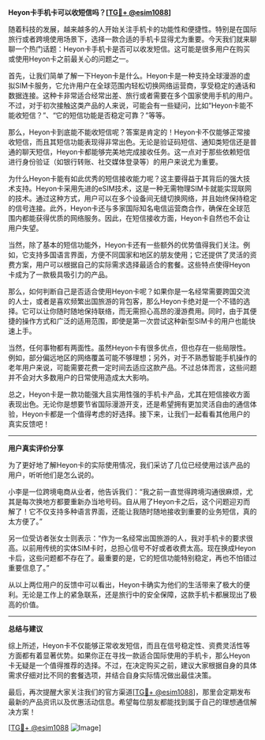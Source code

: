 **Heyon卡手机卡可以收短信吗？[[TG💪+ @esim1088](https://t.me/s/esim1088)]**

随着科技的发展，越来越多的人开始关注手机卡的功能性和便捷性。特别是在国际旅行或者跨境使用场景下，选择一款合适的手机卡显得尤为重要。今天我们就来聊聊一个热门话题：Heyon卡手机卡是否可以收发短信。这可能是很多用户在购买或使用Heyon卡之前最关心的问题之一。

首先，让我们简单了解一下Heyon卡是什么。Heyon卡是一种支持全球漫游的虚拟SIM卡服务，它允许用户在全球范围内轻松切换网络运营商，享受稳定的通话和数据连接。这种卡非常适合经常出差、旅行或者需要在多个国家使用手机的用户。不过，对于初次接触这类产品的人来说，可能会有一些疑问，比如“Heyon卡能不能收短信？”、“它的短信功能是否稳定可靠？”等等。

那么，Heyon卡到底能不能收短信呢？答案是肯定的！Heyon卡不仅能够正常接收短信，而且其短信功能表现得非常出色。无论是验证码短信、通知类短信还是普通的聊天短信，Heyon卡都能够完美地完成接收任务。这一点对于那些依赖短信进行身份验证（如银行转账、社交媒体登录等）的用户来说尤为重要。

为什么Heyon卡能有如此优秀的短信接收能力呢？这主要得益于其背后的强大技术支持。Heyon卡采用先进的eSIM技术，这是一种无需物理SIM卡就能实现联网的技术。通过这种方式，用户可以在多个设备间无缝切换网络，并且始终保持稳定的信号连接。此外，Heyon卡还与多家国际知名电信运营商合作，确保在全球范围内都能获得优质的网络服务。因此，在短信接收方面，Heyon卡自然也不会让用户失望。

当然，除了基本的短信功能外，Heyon卡还有一些额外的优势值得我们关注。例如，它支持多国语言界面，方便不同国家和地区的朋友使用；它还提供了灵活的资费方案，用户可以根据自己的实际需求选择最适合的套餐。这些特点使得Heyon卡成为了一款极具吸引力的产品。

那么，如何判断自己是否适合使用Heyon卡呢？如果你是一名经常需要跨国交流的人士，或者是喜欢频繁出国旅游的背包客，那么Heyon卡绝对是一个不错的选择。它可以让你随时随地保持联络，而无需担心高昂的漫游费用。同时，由于其便捷的操作方式和广泛的适用范围，即使是第一次尝试这种新型SIM卡的用户也能快速上手。

当然，任何事物都有两面性。虽然Heyon卡有很多优点，但也存在一些局限性。例如，部分偏远地区的网络覆盖可能不够理想；另外，对于不熟悉智能手机操作的老年用户来说，可能需要花费一定时间去适应这款产品。不过总体而言，这些问题并不会对大多数用户的日常使用造成太大影响。

总之，Heyon卡是一款功能强大且实用性强的手机卡产品，尤其在短信接收方面表现出色。无论你是想要节省国际漫游开支，还是希望拥有更加灵活自由的通信体验，Heyon卡都是一个值得考虑的好选择。接下来，让我们一起看看其他用户的真实反馈吧！

---

**用户真实评价分享**

为了更好地了解Heyon卡的实际使用情况，我们采访了几位已经使用过该产品的用户，听听他们是怎么说的。

小李是一位跨境电商从业者，他告诉我们：“我之前一直觉得跨境沟通很麻烦，尤其是每次换地方都要重新办当地号码。自从用了Heyon卡之后，这个问题迎刃而解了！它不仅支持多种语言界面，还能让我随时随地接收到重要的业务短信，真的太方便了。”

另一位受访者张女士则表示：“作为一名经常出国旅游的人，我对手机卡的要求很高。以前用传统的实体SIM卡时，总担心信号不好或者收费太高。现在换成Heyon卡后，这些问题都不存在了。最重要的是，它的短信功能特别稳定，再也不怕错过重要信息了。”

从以上两位用户的反馈中可以看出，Heyon卡确实为他们的生活带来了极大的便利。无论是工作上的紧急联系，还是旅行中的安全保障，这款手机卡都展现出了极高的价值。

---

**总结与建议**

综上所述，Heyon卡不仅能够正常收发短信，而且在信号稳定性、资费灵活性等方面都有着显著优势。如果你正在寻找一款适合国际使用的手机卡，那么Heyon卡无疑是一个值得推荐的选择。不过，在决定购买之前，建议大家根据自身的具体需求仔细对比不同的套餐选项，并结合自身实际情况做出最佳决策。

最后，再次提醒大家关注我们的官方渠道[[TG💪+ @esim1088](https://t.me/s/esim1088)]，那里会定期发布最新的产品资讯以及优惠活动信息。希望每位朋友都能找到属于自己的理想通信解决方案！

[[TG💪+ @esim1088](https://t.me/s/esim1088) ![Image](https://i.postimg.cc/4NQfJmqS/Snipaste-2025-05-13-00-14-12.png)]